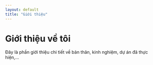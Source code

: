 ```yaml
---
layout: default
title: "Giới thiệu"
---
```


# Giới thiệu về tôi

Đây là phần giới thiệu chi tiết về bản thân, kinh nghiệm, dự án đã thực hiện,…
